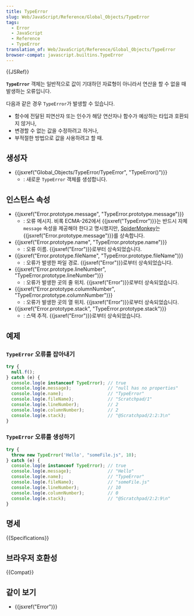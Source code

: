 ```yaml
---
title: TypeError
slug: Web/JavaScript/Reference/Global_Objects/TypeError
tags:
  - Error
  - JavaScript
  - Reference
  - TypeError
translation_of: Web/JavaScript/Reference/Global_Objects/TypeError
browser-compat: javascript.builtins.TypeError
---
```


{{JSRef}}

**`TypeError`** 객체는 일반적으로 값이 기대하던 자료형이 아니라서 연산을 할 수 없을 때 발생하는 오류입니다.

다음과 같은 경우 `TypeError`가 발생할 수 있습니다.

- 함수에 전달된 피연산자 또는 인수가 해당 연산자나 함수가 예상하는 타입과
  호환되지 않거나,
- 변경할 수 없는 값을 수정하려고 하거나,
- 부적절한 방법으로 값을 사용하려고 할 때.

## 생성자

- {{jsxref("Global_Objects/TypeError/TypeError", "TypeError()")}}
  - : 새로운 `TypeError` 객체를 생성합니다.

## 인스턴스 속성

- {{jsxref("Error.prototype.message", "TypeError.prototype.message")}}
  - : 오류 메시지. 비록 ECMA-262에서 {{jsxref("TypeError")}}는 반드시 자체
    `message` 속성을 제공해야 한다고 명시했지만,
    [SpiderMonkey](/ko/docs/Mozilla/Projects/SpiderMonkey)는
    {{jsxref("Error.prototype.message")}}를 상속합니다.
- {{jsxref("Error.prototype.name", "TypeError.prototype.name")}}
  - : 오류 이름. {{jsxref("Error")}}로부터 상속되었습니다.
- {{jsxref("Error.prototype.fileName", "TypeError.prototype.fileName")}}
  - : 오류가 발생한 파일 경로. {{jsxref("Error")}}로부터 상속되었습니다.
- {{jsxref("Error.prototype.lineNumber", "TypeError.prototype.lineNumber")}}
  - : 오류가 발생한 곳의 줄 위치. {{jsxref("Error")}}로부터 상속되었습니다.
- {{jsxref("Error.prototype.columnNumber", "TypeError.prototype.columnNumber")}}
  - : 오류가 발생한 곳의 열 위치. {{jsxref("Error")}}로부터 상속되었습니다.
- {{jsxref("Error.prototype.stack", "TypeError.prototype.stack")}}
  - : 스택 추적. {{jsxref("Error")}}로부터 상속되었습니다.

## 예제

### `TypeError` 오류를 잡아내기

```js
try {
  null.f();
} catch (e) {
  console.log(e instanceof TypeError); // true
  console.log(e.message);              // "null has no properties"
  console.log(e.name);                 // "TypeError"
  console.log(e.fileName);             // "Scratchpad/1"
  console.log(e.lineNumber);           // 2
  console.log(e.columnNumber);         // 2
  console.log(e.stack);                // "@Scratchpad/2:2:3\n"
}
```

### `TypeError` 오류를 생성하기

```js
try {
  throw new TypeError('Hello', "someFile.js", 10);
} catch (e) {
  console.log(e instanceof TypeError); // true
  console.log(e.message);              // "Hello"
  console.log(e.name);                 // "TypeError"
  console.log(e.fileName);             // "someFile.js"
  console.log(e.lineNumber);           // 10
  console.log(e.columnNumber);         // 0
  console.log(e.stack);                // "@Scratchpad/2:2:9\n"
}
```

## 명세

{{Specifications}}

## 브라우저 호환성

{{Compat}}

## 같이 보기

- {{jsxref("Error")}}
